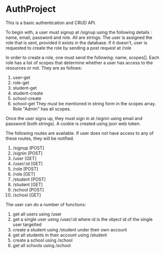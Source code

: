 # AuthProject
 This is a basic authentication and CRUD API.

To begin with, a user must signup at /signup using the following details : name, email, password and role. All are strings.
The user is assigned the role that is sent, provided it exists in the database. If it doesn't, user is requested to create the role by sending a post request at /role

In order to create a role, one must send the following: name, scopes[].
Each role has a list of scopes that determine whether a user has access to the resources or not. They are as follows:
1) user-get
2) role-get
3) student-get
4) student-create
5) school-create
6) school-get
They must be mentioned in string form in the scopes array.
Role "Admin" has all scopes.

Once the user signs up, they must sign in at /signin using email and password (both strings). A cookie is created using json web token.

The following routes are available. If user does not have access to any of these routes, they will be notified.
1) /signup [POST]
2) /signin [POST]
3) /user [GET]
4) /user/:id [GET]
5) /role [POST]
6) /role [GET]
7) /student [POST]
8) /student [GET]
9) /school [POST]
10) /school [GET]

The user can do a number of functions:
1) get all users using /user
2) get a single user using /user/:id where id is the object id of the single user targetted
3) create a student using /student under their own account
4) get all students in their account using /student
5) create a school using /school
6) get all schools using /school

